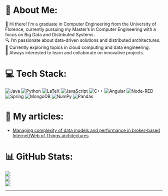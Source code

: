 # 💫 About Me:
👋 Hi there! I’m a graduate in Computer Engineering from the University of Florence, currently pursuing my Master’s in Computer Engineering with a focus on Big Data and Distributed Systems.<br>🔍 I’m passionate about data-driven solutions and distributed architectures.<br>🌱 Currently exploring topics in cloud computing and data engineering.<br>🚀 Always interested to learn and collaborate on innovative projects. <br>


# 💻 Tech Stack:
![Java](https://img.shields.io/badge/java-%23ED8B00.svg?style=for-the-badge&logo=openjdk&logoColor=white) ![Python](https://img.shields.io/badge/python-3670A0?style=for-the-badge&logo=python&logoColor=ffdd54) ![LaTeX](https://img.shields.io/badge/latex-%23008080.svg?style=for-the-badge&logo=latex&logoColor=white) ![JavaScript](https://img.shields.io/badge/javascript-%23323330.svg?style=for-the-badge&logo=javascript&logoColor=%23F7DF1E) ![C++](https://img.shields.io/badge/c++-%2300599C.svg?style=for-the-badge&logo=c%2B%2B&logoColor=white) ![Angular](https://img.shields.io/badge/angular-%23DD0031.svg?style=for-the-badge&logo=angular&logoColor=white) ![Node-RED](https://img.shields.io/badge/Node--RED-%238F0000.svg?style=for-the-badge&logo=node-red&logoColor=white) ![Spring](https://img.shields.io/badge/spring-%236DB33F.svg?style=for-the-badge&logo=spring&logoColor=white) ![MongoDB](https://img.shields.io/badge/MongoDB-%234ea94b.svg?style=for-the-badge&logo=mongodb&logoColor=white) ![NumPy](https://img.shields.io/badge/numpy-%23013243.svg?style=for-the-badge&logo=numpy&logoColor=white) ![Pandas](https://img.shields.io/badge/pandas-%23150458.svg?style=for-the-badge&logo=pandas&logoColor=white)

# 📝 My articles:
- [Managing complexity of data models and performance in broker-based Internet/Web of Things architectures](https://www.sciencedirect.com/science/article/pii/S2542660523001579)

# 📊 GitHub Stats:
![](https://github-readme-stats.vercel.app/api?username=AlbertoGiovannoni&theme=gotham&hide_border=false&include_all_commits=false&count_private=false)<br/>
![](https://github-readme-streak-stats.herokuapp.com/?user=AlbertoGiovannoni&theme=gotham&hide_border=false)<br/>
![](https://github-readme-stats.vercel.app/api/top-langs/?username=AlbertoGiovannoni&theme=gotham&hide_border=false&include_all_commits=false&count_private=false&layout=compact)

---

<!-- Proudly created with GPRM ( https://gprm.itsvg.in ) -->
